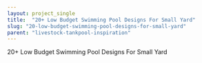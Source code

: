 ```yaml
---
layout: project_single
title:  "20+ Low Budget Swimming Pool Designs For Small Yard"
slug: "20-low-budget-swimming-pool-designs-for-small-yard"
parent: "livestock-tankpool-inspiration"
---
```

20+ Low Budget Swimming Pool Designs For Small Yard